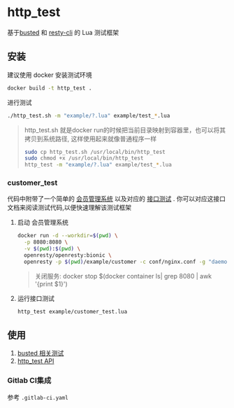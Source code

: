 # http_test

基于[busted](http://olivinelabs.com/busted/) 和 [resty-cli](https://github.com/openresty/resty-cli) 的 Lua 测试框架

## 安装

建议使用 docker 安装测试环境

```bash
docker build -t http_test .
```

进行测试

```bash
./http_test.sh -m "example/?.lua" example/test_*.lua
```

>  http_test.sh 就是docker run的时候把当前目录映射到容器里，也可以将其拷贝到系统路径, 这样使用起来就像普通程序一样
>
> ```bash
> sudo cp http_test.sh /usr/local/bin/http_test
> sudo chmod +x /usr/local/bin/http_test
> http_test -m "example/?.lua" example/test_*.lua
> ```

### customer_test

代码中附带了一个简单的 [会员管理系统](https://gitlab.intsig.net/tianxuan/mainstone/http_test/-/blob/master/example/customer/doc/openapi.json) 以及对应的 [接口测试](https://gitlab.intsig.net/tianxuan/mainstone/http_test/-/blob/master/example/customer_test.lua) . 你可以对应这接口文档来阅读测试代码,以便快速理解该测试框架

1. 启动 会员管理系统

   ```bash
   docker run -d --workdir=$(pwd) \
     -p 8080:8080 \
     -v $(pwd):$(pwd) \
     openresty/openresty:bionic \
     openresty -p $(pwd)/example/customer -c conf/nginx.conf -g "daemon off;"
   ```

   > 关闭服务: docker stop $(docker container ls| grep 8080 | awk '{print $1}')

2. 运行接口测试

   ```bash
   http_test example/customer_test.lua
   ```

## 使用

1. [busted 相关测试](https://gitlab.intsig.net/tianxuan/mainstone/http_test/-/blob/master/doc/busted.md)
2. [http_test API](https://gitlab.intsig.net/tianxuan/mainstone/http_test/-/blob/master/doc/http_test_api.md)

### Gitlab CI集成

参考 `.gitlab-ci.yaml`